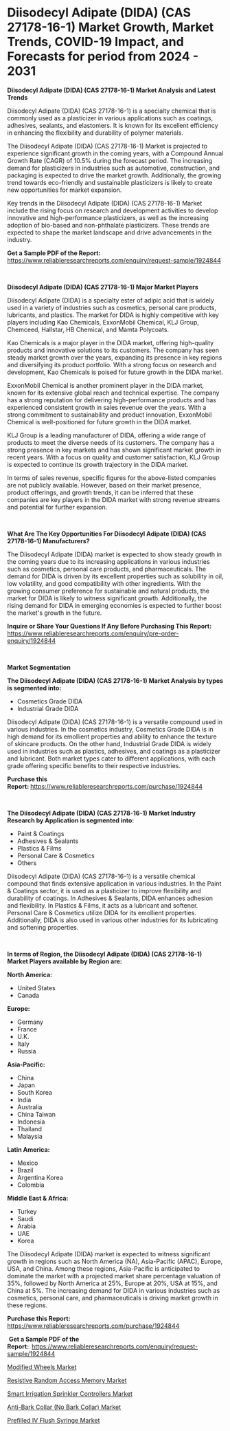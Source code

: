 <p><h1>Diisodecyl Adipate (DIDA) (CAS 27178-16-1) Market Growth, Market Trends, COVID-19 Impact, and Forecasts for period from 2024 - 2031</h1></p><p><strong>Diisodecyl Adipate (DIDA) (CAS 27178-16-1) Market Analysis and Latest Trends</strong></p>
<p><p>Diisodecyl Adipate (DIDA) (CAS 27178-16-1) is a specialty chemical that is commonly used as a plasticizer in various applications such as coatings, adhesives, sealants, and elastomers. It is known for its excellent efficiency in enhancing the flexibility and durability of polymer materials.</p><p>The Diisodecyl Adipate (DIDA) (CAS 27178-16-1) Market is projected to experience significant growth in the coming years, with a Compound Annual Growth Rate (CAGR) of 10.5% during the forecast period. The increasing demand for plasticizers in industries such as automotive, construction, and packaging is expected to drive the market growth. Additionally, the growing trend towards eco-friendly and sustainable plasticizers is likely to create new opportunities for market expansion.</p><p>Key trends in the Diisodecyl Adipate (DIDA) (CAS 27178-16-1) Market include the rising focus on research and development activities to develop innovative and high-performance plasticizers, as well as the increasing adoption of bio-based and non-phthalate plasticizers. These trends are expected to shape the market landscape and drive advancements in the industry.</p></p>
<p><strong>Get a Sample PDF of the Report:&nbsp;</strong> <a href="https://www.reliableresearchreports.com/enquiry/request-sample/1924844">https://www.reliableresearchreports.com/enquiry/request-sample/1924844</a></p>
<p>&nbsp;</p>
<p><strong>Diisodecyl Adipate (DIDA) (CAS 27178-16-1) Major Market Players</strong></p>
<p><p>Diisodecyl Adipate (DIDA) is a specialty ester of adipic acid that is widely used in a variety of industries such as cosmetics, personal care products, lubricants, and plastics. The market for DIDA is highly competitive with key players including Kao Chemicals, ExxonMobil Chemical, KLJ Group, Chemceed, Hallstar, HB Chemical, and Mamta Polycoats.</p><p>Kao Chemicals is a major player in the DIDA market, offering high-quality products and innovative solutions to its customers. The company has seen steady market growth over the years, expanding its presence in key regions and diversifying its product portfolio. With a strong focus on research and development, Kao Chemicals is poised for future growth in the DIDA market.</p><p>ExxonMobil Chemical is another prominent player in the DIDA market, known for its extensive global reach and technical expertise. The company has a strong reputation for delivering high-performance products and has experienced consistent growth in sales revenue over the years. With a strong commitment to sustainability and product innovation, ExxonMobil Chemical is well-positioned for future growth in the DIDA market.</p><p>KLJ Group is a leading manufacturer of DIDA, offering a wide range of products to meet the diverse needs of its customers. The company has a strong presence in key markets and has shown significant market growth in recent years. With a focus on quality and customer satisfaction, KLJ Group is expected to continue its growth trajectory in the DIDA market.</p><p>In terms of sales revenue, specific figures for the above-listed companies are not publicly available. However, based on their market presence, product offerings, and growth trends, it can be inferred that these companies are key players in the DIDA market with strong revenue streams and potential for further expansion.</p></p>
<p>&nbsp;</p>
<p><strong>What Are The Key Opportunities For Diisodecyl Adipate (DIDA) (CAS 27178-16-1) Manufacturers?</strong></p>
<p><p>The Diisodecyl Adipate (DIDA) market is expected to show steady growth in the coming years due to its increasing applications in various industries such as cosmetics, personal care products, and pharmaceuticals. The demand for DIDA is driven by its excellent properties such as solubility in oil, low volatility, and good compatibility with other ingredients. With the growing consumer preference for sustainable and natural products, the market for DIDA is likely to witness significant growth. Additionally, the rising demand for DIDA in emerging economies is expected to further boost the market's growth in the future.</p></p>
<p><strong>Inquire or Share Your Questions If Any Before Purchasing This Report:</strong> <a href="https://www.reliableresearchreports.com/enquiry/pre-order-enquiry/1924844">https://www.reliableresearchreports.com/enquiry/pre-order-enquiry/1924844</a></p>
<p>&nbsp;</p>
<p><strong>Market Segmentation</strong></p>
<p><strong>The Diisodecyl Adipate (DIDA) (CAS 27178-16-1) Market Analysis by types is segmented into:</strong></p>
<p><ul><li>Cosmetics Grade DIDA</li><li>Industrial Grade DIDA</li></ul></p>
<p><p>Diisodecyl Adipate (DIDA) (CAS 27178-16-1) is a versatile compound used in various industries. In the cosmetics industry, Cosmetics Grade DIDA is in high demand for its emollient properties and ability to enhance the texture of skincare products. On the other hand, Industrial Grade DIDA is widely used in industries such as plastics, adhesives, and coatings as a plasticizer and lubricant. Both market types cater to different applications, with each grade offering specific benefits to their respective industries.</p></p>
<p><strong>Purchase this Report:&nbsp;</strong><a href="https://www.reliableresearchreports.com/purchase/1924844">https://www.reliableresearchreports.com/purchase/1924844</a></p>
<p>&nbsp;</p>
<p><strong>The Diisodecyl Adipate (DIDA) (CAS 27178-16-1) Market Industry Research by Application is segmented into:</strong></p>
<p><ul><li>Paint & Coatings</li><li>Adhesives & Sealants</li><li>Plastics & Films</li><li>Personal Care & Cosmetics</li><li>Others</li></ul></p>
<p><p>Diisodecyl Adipate (DIDA) (CAS 27178-16-1) is a versatile chemical compound that finds extensive application in various industries. In the Paint & Coatings sector, it is used as a plasticizer to improve flexibility and durability of coatings. In Adhesives & Sealants, DIDA enhances adhesion and flexibility. In Plastics & Films, it acts as a lubricant and softener. Personal Care & Cosmetics utilize DIDA for its emollient properties. Additionally, DIDA is also used in various other industries for its lubricating and softening properties.</p></p>
<p>&nbsp;</p>
<p><strong>In terms of Region, the Diisodecyl Adipate (DIDA) (CAS 27178-16-1) Market Players available by Region are:</strong></p>
<p>
    <p> <strong> North America: </strong>
        <ul>
            <li>United States</li>
            <li>Canada</li>
        </ul>
        </p> 
    <p> <strong> Europe: </strong>
        <ul>
            <li>Germany</li>
            <li>France</li>
            <li>U.K.</li>
            <li>Italy</li>
            <li>Russia</li>
        </ul>
        </p> 
    <p> <strong> Asia-Pacific: </strong>
        <ul>
            <li>China</li>
            <li>Japan</li>
            <li>South Korea</li>
            <li>India</li>
            <li>Australia</li>
            <li>China Taiwan</li>
            <li>Indonesia</li>
            <li>Thailand</li>
            <li>Malaysia</li>
        </ul>
        </p> 
    <p> <strong> Latin America: </strong>
        <ul>
            <li>Mexico</li>
            <li>Brazil</li>
            <li>Argentina Korea</li>
            <li>Colombia</li>
        </ul>
        </p> 
    <p> <strong> Middle East & Africa: </strong>
        <ul>
            <li>Turkey</li>
            <li>Saudi</li>
            <li>Arabia</li>
            <li>UAE</li>
            <li>Korea</li>
        </ul>
    </p>
    </p>
<p><p>The Diisodecyl Adipate (DIDA) market is expected to witness significant growth in regions such as North America (NA), Asia-Pacific (APAC), Europe, USA, and China. Among these regions, Asia-Pacific is anticipated to dominate the market with a projected market share percentage valuation of 35%, followed by North America at 25%, Europe at 20%, USA at 15%, and China at 5%. The increasing demand for DIDA in various industries such as cosmetics, personal care, and pharmaceuticals is driving market growth in these regions.</p></p>
<p><strong>Purchase this Report: </strong><a href="https://www.reliableresearchreports.com/purchase/1924844">https://www.reliableresearchreports.com/purchase/1924844</a></p>
<p>&nbsp;<strong>Get a Sample PDF of the Report:&nbsp;&nbsp;</strong><a href="https://www.reliableresearchreports.com/enquiry/request-sample/1924844">https://www.reliableresearchreports.com/enquiry/request-sample/1924844</a></p>
<p><strong></strong></p>
<p><p><a href="https://view.publitas.com/reportprime-1/modified-wheels-market-size-market-trends-and-growth-outlook-forecasted-for-period-from-2024-to-2031/">Modified Wheels Market</a></p><p><a href="https://view.publitas.com/reportprime-1/resistive-random-access-memory-market-size-growth-and-forecast-from-2024-2031/">Resistive Random Access Memory Market</a></p><p><a href="https://iodized-pantydraco-05c.notion.site/Smart-Irrigation-Sprinkler-Controllers-Market-Size-Market-Trends-and-Growth-Outlook-forecasted-for-1bb0c86bb5db40938a392016f8af57f9">Smart Irrigation Sprinkler Controllers Market</a></p><p><a href="https://zircon-bluebell-299.notion.site/Anti-Bark-Collar-No-Bark-Collar-Market-Size-Reflecting-a-Forecast-Till-2031-Market-By-Type-By-Ap-d43d691cd9a9451eaaafa76f8cc7bf70">Anti-Bark Collar (No Bark Collar) Market</a></p><p><a href="https://military-diascia-e68.notion.site/Prefilled-IV-Flush-Syringe-Market-Research-Report-Forecasted-for-Period-from-2024-2031-by-Market--81d6d6a99ec0456d889d888061b8027e">Prefilled IV Flush Syringe Market</a></p></p>